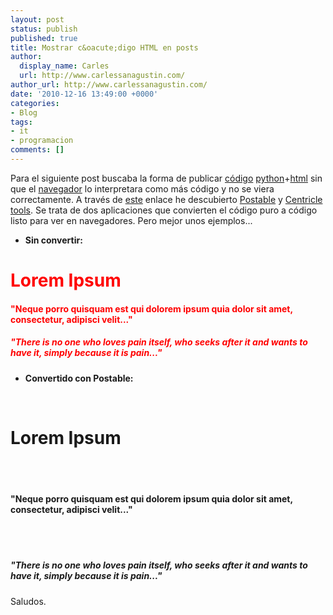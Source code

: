 ```yaml
---
layout: post
status: publish
published: true
title: Mostrar c&oacute;digo HTML en posts
author:
  display_name: Carles
  url: http://www.carlessanagustin.com/
author_url: http://www.carlessanagustin.com/
date: '2010-12-16 13:49:00 +0000'
categories:
- Blog
tags:
- it
- programacion
comments: []
---
```

<p>Para el siguiente post buscaba la forma de publicar&nbsp;<a href="http://en.wikipedia.org/wiki/Source_code">c&oacute;digo</a>&nbsp;<a href="http://en.wikipedia.org/wiki/Python_(programming_language)">python</a>+<a href="http://en.wikipedia.org/wiki/Html">html</a> sin que el <a href="http://es.wikipedia.org/wiki/Navegador_web">navegador</a> lo interpretara como m&aacute;s c&oacute;digo y no se viera correctamente. A trav&eacute;s de <a href="http://interestingwebs.blogspot.com/2008/12/easy-way-to-put-code-snippets-in-blog.html">este</a> enlace he descubierto <a href="http://www.elliotswan.com/postable/">Postable</a> y <a href="http://centricle.com/tools/html-entities/">Centricle tools</a>. Se trata de dos aplicaciones que convierten el&nbsp;c&oacute;digo&nbsp;puro a c&oacute;digo listo para ver en navegadores.&nbsp;Pero mejor unos ejemplos...</p>
<ul>
<li><strong>Sin convertir:</strong></li>
</ul>
<h1><span class="Apple-style-span" style="color:red;">Lorem Ipsum</span></h1>
<h4><span class="Apple-style-span" style="color:red;">"Neque porro quisquam est qui dolorem ipsum quia dolor sit amet, consectetur, adipisci velit..."</span></h4>
<h5><span class="Apple-style-span" style="color:red;">"There is no one who loves pain itself, who seeks after it and wants to have it, simply because it is pain..."</span></h5>
<ul>
<li><strong>Convertido con Postable:</strong></li>
</ul>
<p><span class="Apple-style-span" style="color:blue;"><br />
<h1><span>Lorem Ipsum</span></h1>
<p></span><br />
<span class="Apple-style-span" style="color:blue;"><br />
<h4>"Neque porro quisquam est qui dolorem ipsum quia dolor sit amet, consectetur, adipisci velit..."</h4>
<p></span><br />
<span class="Apple-style-span" style="color:blue;"><br />
<h5>"There is no one who loves pain itself, who seeks after it and wants to have it, simply because it is pain..."</h5>
<p></span></p>
<p>Saludos.</p>
